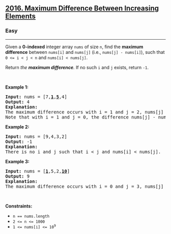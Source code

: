 <h2><a href="https://leetcode.com/problems/maximum-difference-between-increasing-elements/">2016. Maximum Difference Between Increasing Elements</a></h2><h3>Easy</h3><hr><div><p>Given a <strong>0-indexed</strong> integer array <code>nums</code> of size <code>n</code>, find the <strong>maximum difference</strong> between <code>nums[i]</code> and <code>nums[j]</code> (i.e., <code>nums[j] - nums[i]</code>), such that <code>0 &lt;= i &lt; j &lt; n</code> and <code>nums[i] &lt; nums[j]</code>.</p>

<p>Return <em>the <strong>maximum difference</strong>. </em>If no such <code>i</code> and <code>j</code> exists, return <code>-1</code>.</p>

<p>&nbsp;</p>
<p><strong class="example">Example 1:</strong></p>

<pre style="position: relative;"><strong>Input:</strong> nums = [7,<strong><u>1</u></strong>,<strong><u>5</u></strong>,4]
<strong>Output:</strong> 4
<strong>Explanation:</strong>
The maximum difference occurs with i = 1 and j = 2, nums[j] - nums[i] = 5 - 1 = 4.
Note that with i = 1 and j = 0, the difference nums[j] - nums[i] = 7 - 1 = 6, but i &gt; j, so it is not valid.
<div class="open_grepper_editor" title="Edit &amp; Save To Grepper"></div></pre>

<p><strong class="example">Example 2:</strong></p>

<pre style="position: relative;"><strong>Input:</strong> nums = [9,4,3,2]
<strong>Output:</strong> -1
<strong>Explanation:</strong>
There is no i and j such that i &lt; j and nums[i] &lt; nums[j].
<div class="open_grepper_editor" title="Edit &amp; Save To Grepper"></div></pre>

<p><strong class="example">Example 3:</strong></p>

<pre style="position: relative;"><strong>Input:</strong> nums = [<strong><u>1</u></strong>,5,2,<strong><u>10</u></strong>]
<strong>Output:</strong> 9
<strong>Explanation:</strong>
The maximum difference occurs with i = 0 and j = 3, nums[j] - nums[i] = 10 - 1 = 9.
<div class="open_grepper_editor" title="Edit &amp; Save To Grepper"></div></pre>

<p>&nbsp;</p>
<p><strong>Constraints:</strong></p>

<ul>
	<li><code>n == nums.length</code></li>
	<li><code>2 &lt;= n &lt;= 1000</code></li>
	<li><code>1 &lt;= nums[i] &lt;= 10<sup>9</sup></code></li>
</ul>
</div>
